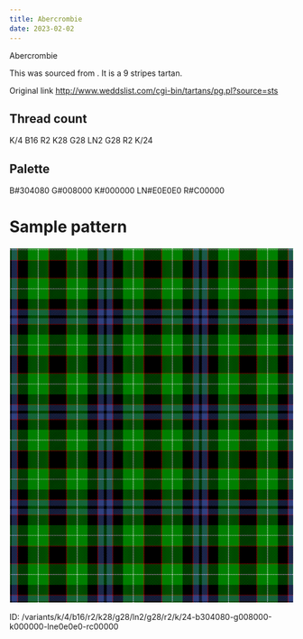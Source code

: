 ```yaml
---
title: Abercrombie
date: 2023-02-02
---
```

Abercrombie

This was sourced from <no value>.  It is a 9 stripes tartan.

Original link http://www.weddslist.com/cgi-bin/tartans/pg.pl?source=sts

## Thread count
K/4 B16 R2 K28 G28 LN2 G28 R2 K/24

## Palette
B#304080 G#008000 K#000000 LN#E0E0E0 R#C00000

# Sample pattern

![Tartan detail](tartan.png "K/4 B16 R2 K28 G28 LN2 G28 R2 K/24 tartan")

ID: /variants/k/4/b16/r2/k28/g28/ln2/g28/r2/k/24-b304080-g008000-k000000-lne0e0e0-rc00000